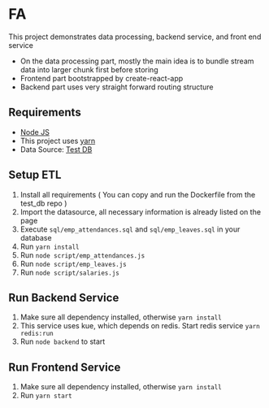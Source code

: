 # FA

This project demonstrates data processing, backend service, and front end service

- On the data processing part, mostly the main idea is to bundle stream data into larger chunk first before storing
- Frontend part bootstrapped by create-react-app
- Backend part uses very straight forward routing structure

## Requirements

- [Node JS](https://nodejs.org/en/)
- This project uses [yarn](https://classic.yarnpkg.com/en/docs/install/)
- Data Source: [Test DB](https://github.com/datacharmer/test_db)


## Setup ETL

1. Install all requirements ( You can copy and run the Dockerfile from the test_db repo )
2. Import the datasource, all necessary information is already listed on the page
3. Execute `sql/emp_attendances.sql` and `sql/emp_leaves.sql` in your database
3. Run `yarn install`
4. Run `node script/emp_attendances.js`
5. Run `node script/emp_leaves.js`
6. Run `node script/salaries.js`


## Run Backend Service

1. Make sure all dependency installed, otherwise `yarn install`
2. This service uses kue, which depends on redis. Start redis service `yarn redis:run`
3. Run `node backend` to start


## Run Frontend Service

1. Make sure all dependency installed, otherwise `yarn install`
2. Run `yarn start`

